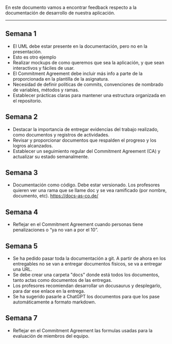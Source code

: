 En este documento vamos a encontrar feedback respecto a la documentación de desarrollo de nuestra aplicación.
****
## Semana 1
+ El UML debe estar presente en la documentación, pero no en la presentación.
+ Esto es otro ejemplo
+ Realizar mockups de como queremos que sea la aplicación, y que sean interactivos y fáciles de usar.
+ El Commitment Agreement debe incluir más info a parte de la proporcionada en la plantilla de la asignatura.
+ Necesidad de definir políticas de commits, convenciones de nombrado de variables, métodos y ramas.
+ Establecer prácticas claras para mantener una estructura organizada en el repositorio.

## Semana 2
+ Destacar la importancia de entregar evidencias del trabajo realizado, como documentos y registros de actividades.
+ Revisar y proporcionar documentos que respalden el progreso y los logros alcanzados.
+ Establecer un seguimiento regular del Commitment Agreement (CA) y actualizar su estado semanalmente.


## Semana 3
+ Documentación como código. Debe estar versionado. Los profesores quieren ver una rama que se llame doc y se vea ramificado (por nombre, documento, etc). https://docs-as-co.de/

## Semana 4
+ Reflejar en el Commitment Agreement cuando personas tiene penalizaciones o “ya no van a por el 10”.

## Semana 5
+ Se ha pedido pasar toda la documentación a git. A partir de ahora en los entregables no se van a entregar documentos físicos, se va a entregar una URL.
+ Se debe crear una carpeta "docs" donde está todos los documentos, tanto actas como documentos de las entregas.
+ Los profesores recomiendan desarrollar un docusaurus y desplegarlo, para dar ese enlace en la entrega.
+ Se ha sugerido pasarle a ChatGPT los documentos para que los pase automáticamente a formato markdown.

## Semana 7
+ Reflejar en el Commitment Agreement las formulas usadas para la evaluación de miembros del equipo.


